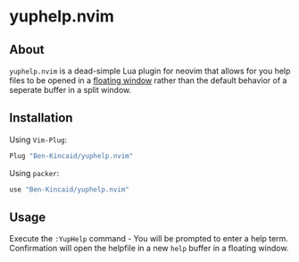 # yuphelp.nvim 

## About 
`yuphelp.nvim` is a dead-simple Lua plugin for neovim that allows for you help files to be opened in a [floating window](https://neovim.io/doc/user/api.html#api-floatwin) rather than the default behavior of a seperate buffer in a split window. 

## Installation
Using `Vim-Plug`:
```lua
Plug "Ben-Kincaid/yuphelp.nvim"
```

Using `packer`:
```lua
use "Ben-Kincaid/yuphelp.nvim"
```

## Usage
Execute the `:YupHelp` command - You will be prompted to enter a help term. Confirmation will open the helpfile in a new `help` buffer in a floating window. 

